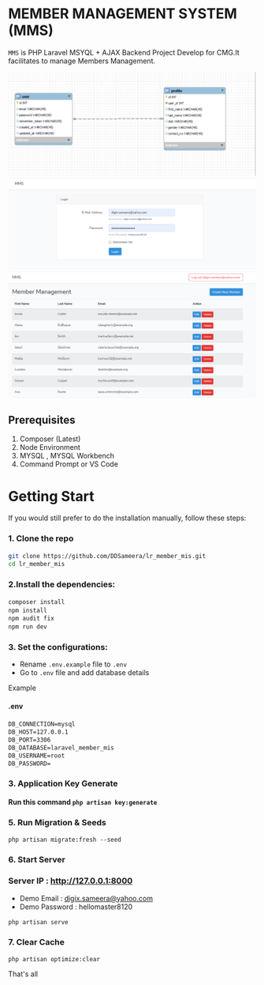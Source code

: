 # MEMBER MANAGEMENT SYSTEM (MMS)

`MMS` is PHP Laravel MSYQL + AJAX Backend Project Develop for CMG.It facilitates to manage Members Management.

![ER Diagram](docs/ER_DIAGRAM.PNG)
![ER Diagram](docs/scr1.PNG)
![ER Diagram](docs/scr2.PNG)
## Prerequisites 
1. Composer (Latest)
2. Node Environment 
3. MYSQL , MYSQL Workbench
4. Command Prompt or VS Code


# Getting Start

If you would still prefer to do the installation manually, follow these steps:

### 1. Clone the repo

```bash
git clone https://github.com/DDSameera/lr_member_mis.git
cd lr_member_mis
```

### 2.Install the dependencies:

```bash
composer install
npm install
npm audit fix
npm run dev
```

### 3. Set the configurations:

- Rename `.env.example` file to `.env`
- Go to `.env` file and add database details

Example

#### .env
```
DB_CONNECTION=mysql
DB_HOST=127.0.0.1
DB_PORT=3306
DB_DATABASE=laravel_member_mis
DB_USERNAME=root
DB_PASSWORD=
```


###  3. Application Key Generate
#### Run this command ```php artisan key:generate```

### 5. Run Migration & Seeds
```
php artisan migrate:fresh --seed
```
### 6. Start Server
### Server IP :  http://127.0.0.1:8000
- Demo Email : digix.sameera@yahoo.com
- Demo Password : hellomaster8120
```
php artisan serve
```
### 7. Clear Cache
```
php artisan optimize:clear
```

That's all
